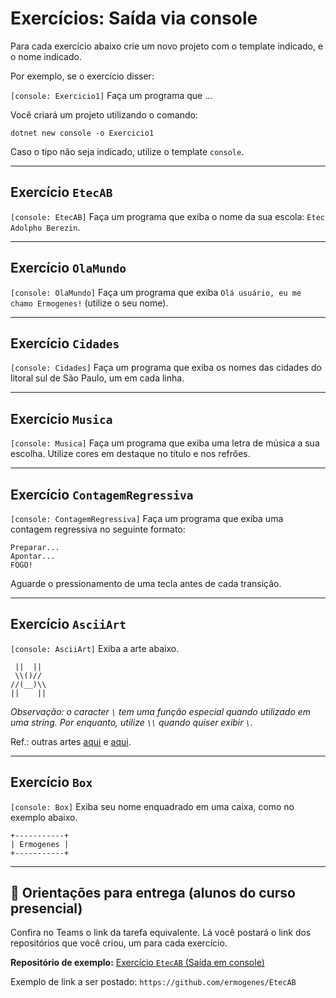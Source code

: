 # Exercícios: Saída via console

Para cada exercício abaixo crie um novo projeto com o template indicado, e o nome indicado.

Por exemplo, se o exercício disser:

```[console: Exercicio1]``` Faça um programa que ...

Você criará um projeto utilizando o comando:

```
dotnet new console -o Exercicio1
```

Caso o tipo não seja indicado, utilize o template `console`.

---
## Exercício `EtecAB`

`[console: EtecAB]` Faça um programa que exiba o nome da sua escola: `Etec Adolpho Berezin`.

---
## Exercício `OlaMundo`

`[console: OlaMundo]` Faça um programa que exiba `Olá usuário, eu me chamo Ermogenes!` (utilize o seu nome).

---
## Exercício `Cidades`

`[console: Cidades]` Faça um programa que exiba os nomes das cidades do litoral sul de São Paulo, um em cada linha.

---
## Exercício `Musica`

`[console: Musica]` Faça um programa que exiba uma letra de música a sua escolha. Utilize cores em destaque no título e nos refrões.

---
## Exercício `ContagemRegressiva`

`[console: ContagemRegressiva]` Faça um programa que exiba uma contagem regressiva no seguinte formato:

```
Preparar...
Apontar...
FOGO!
```

Aguarde o pressionamento de uma tecla antes de cada transição.

---
## Exercício `AsciiArt`

`[console: AsciiArt]` Exiba a arte abaixo.

```
 ||  || 
 \\()// 
//(__)\\
||    ||
```

_Observação: o caracter `\` tem uma função especial quando utilizado em uma string. Por enquanto, utilize `\\` quando quiser exibir `\`._

Ref.: outras artes [aqui](https://www.asciiart.eu/) e [aqui](http://patorjk.com/software/taag/).

---
## Exercício `Box`

`[console: Box]` Exiba seu nome enquadrado em uma caixa, como no exemplo abaixo.

```
+-----------+
| Ermogenes |
+-----------+
```

---

## 🏁 Orientações para entrega (alunos do curso presencial)

Confira no Teams o link da tarefa equivalente. Lá você postará o link dos repositórios que você criou, um para cada exercício.

**Repositório de exemplo:**
[Exercício `EtecAB` (Saída em console)](https://github.com/ermogenes/EtecAB)

Exemplo de link a ser postado: `https://github.com/ermogenes/EtecAB`
